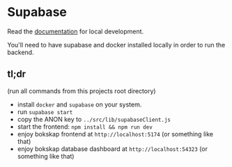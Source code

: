 # Supabase

Read the [documentation](https://supabase.com/docs/guides/cli/local-development) for local development.

You'll need to have supabase and docker installed locally in order to run the backend.

## tl;dr

(run all commands from this projects root directory)

- install `docker` and `supabase` on your system.
- run `supabase start`
- copy the ANON key to `../src/lib/supabaseClient.js`
- start the frontend: `npm install && npm run dev`
- enjoy bokskap frontend at `http://localhost:5174` (or something like that)
- enjoy bokskap database dashboard at `http://localhost:54323` (or something like that)
